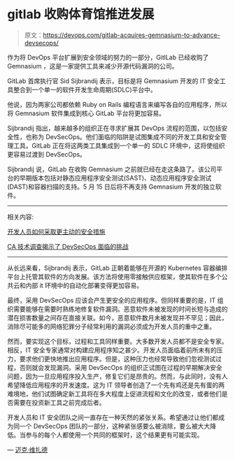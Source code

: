 # gitlab 收购体育馆推进发展

> 原文：<https://devops.com/gitlab-acquires-gemnasium-to-advance-devsecops/>

作为将 DevOps 平台扩展到安全领域的努力的一部分，GitlLab 已经收购了 Gemnasium ，这是一家提供工具来减少开源代码漏洞的公司。

GitLab 首席执行官 Sid Sijbrandij 表示，目标是将 Gemnasium 开发的 IT 安全工具整合到一个单一的软件开发生命周期(SDLC)平台中。

他说，因为两家公司都依赖 Ruby on Rails 编程语言来编写各自的应用程序，所以将 Gemnasium 软件集成到核心 GitLab 平台将更加容易。

Sijbrandij 指出，越来越多的组织正在寻求扩展其 DevOps 流程的范围，以包括安全性，也称为 DevSecOps。他们面临的陷阱是试图集成不同的开发工具和安全管理工具。GitLab 正在将这两类工具集成到一个单一的 SDLC 环境中，这将使组织更容易过渡到 DevSecOps。

Sijbrandij 说，GitLab 在收购 Gemnasium 之前就已经在走这条路了。该公司平台的早期版本包括对静态应用程序安全测试(SAST)、动态应用程序安全测试(DAST)和容器扫描的支持。5 月 15 日后将不再支持 Gemnasium 开发的独立软件。

* * *

相关内容:

[开发人员如何采取更主动的安全措施](https://devops.com/how-developers-can-take-a-more-proactive-approach-to-security/)

[CA 技术调查揭示了 DevSecOps 面临的挑战](https://devops.com/ca-technologies-survey-uncovers-devsecops-challenges/)

* * *

从长远来看，Sijbrandij 表示，GitLab 正朝着能够在开源的 Kubernetes 容器编排平台上托管其软件的方向发展。该方法将使用零接触供应框架，使其软件在多个公共云和内部 it 环境中的自动化部署变得更加容易。

最终，采用 DevSecOps 应该会产生更安全的应用程序。但同样重要的是，IT 组织需要能够在需要时熟练地修复软件漏洞。恶意软件未被发现的时间长短与造成的潜在损害数量之间存在直接关联。如今，恶意软件数月未被发现并不罕见；因此，消除尽可能多的网络犯罪分子经常利用的漏洞必须成为开发人员的重中之重。

然而，要实现这个目标，过程和工具同样重要。大多数开发人员都不是安全专家。相反，IT 安全专家通常对构建应用程序知之甚少。开发人员面临着前所未有的压力，要求他们更快地推出应用程序。但是，这种压力也经常导致他们忽视测试过程，否则就会发现漏洞。采用 DevSecOps 的组织正试图在过程的早期解决安全问题，因为一旦应用程序投入生产，修复它们是昂贵的。然而，与此同时，没有人希望降低应用程序的开发速度。这为 IT 领导者创造了一个先有鸡还是先有蛋的两难境地，他们试图确定新工具将在多大程度上促进流程和文化的改变，或者他们是否需要在投资新工具之前完成后者。

开发人员和 IT 安全团队之间一直存在一种天然的紧张关系。希望通过让他们都成为同一个 DevSecOps 团队的一部分，这种紧张感要么被消除，要么被大大降低。当参与的每个人都使用一个共同的框架时，这个结果更有可能实现。

— [迈克·维扎德](https://devops.com/author/mike-vizard/)
